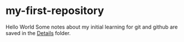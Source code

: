 # my-first-repository

Hello World
Some notes about my initial learning for git and github are saved in the [Details](Details) folder.
